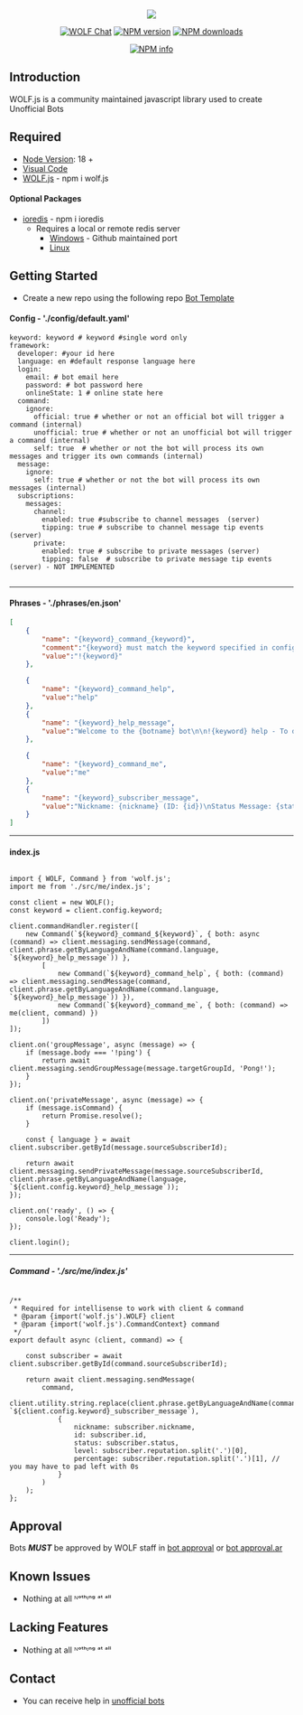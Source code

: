 <div align="center">
    <br />
    <p>
        <img src= https://i.imgur.com/Rrylen8.png/>
        <p>
            <a href="https://wolf.live/unofficial+bots"><img src="https://img.shields.io/badge/WOLF-Chat-blue" alt="WOLF Chat" /></a>
            <a href="https://www.npmjs.com/package/wolf.js"><img src="https://img.shields.io/npm/v/wolf.js.svg?maxAge=3600" alt="NPM version" /></a>
            <a href="https://www.npmjs.com/package/wolf.js"><img src="https://img.shields.io/npm/dt/wolf.js.svg?maxAge=3600" alt="NPM downloads" /></a>
        </p>
        <p>
            <a href="https://nodei.co/npm/wolf.js/"><img src="https://nodei.co/npm/wolf.js.png?downloads=true&stars=true" alt="NPM info" /></a>
        </p>
</div>

## Introduction

WOLF.js is a community maintained javascript library used to create Unofficial Bots

## Required

- [Node Version](https://nodejs.org/en/download/): 18 +
- [Visual Code](https://code.visualstudio.com/download)
- [WOLF.js](https://www.npmjs.com/package/wolf.js) - npm i wolf.js

#### Optional Packages

- [ioredis](https://www.npmjs.com/package/ioredis) - npm i ioredis
  - Requires a local or remote redis server
    - [Windows](https://github.com/tporadowski/redis/releases/tag/v5.0.10) - Github maintained port
    - [Linux](https://redis.io/download)

## Getting Started

- Create a new repo using the following repo [Bot Template](https://github.com/dawalters1/Bot-Template)

#### Config - './config/default.yaml'

```YML
keyword: keyword # keyword #single word only
framework:
  developer: #your id here
  language: en #default response language here
  login:
    email: # bot email here
    password: # bot password here
    onlineState: 1 # online state here
  command:
    ignore:
      official: true # whether or not an official bot will trigger a command (internal)
      unofficial: true # whether or not an unofficial bot will trigger a command (internal)
      self: true  # whether or not the bot will process its own messages and trigger its own commands (internal)
  message:
    ignore:
      self: true # whether or not the bot will process its own messages (internal)
  subscriptions:
    messages:
      channel:
        enabled: true #subscribe to channel messages  (server)
        tipping: true # subscribe to channel message tip events  (server)
      private:
        enabled: true # subscribe to private messages (server)
        tipping: false  # subscribe to private message tip events  (server) - NOT IMPLEMENTED


```

---
#### Phrases - './phrases/en.json'

```JSON
[
    {
        "name": "{keyword}_command_{keyword}",
        "comment":"{keyword} must match the keyword specified in config yaml",
        "value":"!{keyword}"
    },

    {
        "name": "{keyword}_command_help",
        "value":"help"
    },
    {
        "name": "{keyword}_help_message",
        "value":"Welcome to the {botname} bot\n\n!{keyword} help - To display this message\n!{keyword} me - Display basic information about your profile"
    },

    {
        "name": "{keyword}_command_me",
        "value":"me"
    },
    {
        "name": "{keyword}_subscriber_message",
        "value":"Nickname: {nickname} (ID: {id})\nStatus Message: {status}\nLevel: {level} ({percentage}% completed)"
    }
]
```
---
#### index.js
```JS

import { WOLF, Command } from 'wolf.js';
import me from './src/me/index.js';

const client = new WOLF();
const keyword = client.config.keyword;

client.commandHandler.register([
    new Command(`${keyword}_command_${keyword}`, { both: async (command) => client.messaging.sendMessage(command, client.phrase.getByLanguageAndName(command.language, `${keyword}_help_message`)) },
        [
            new Command(`${keyword}_command_help`, { both: (command) => client.messaging.sendMessage(command, client.phrase.getByLanguageAndName(command.language, `${keyword}_help_message`)) }),
            new Command(`${keyword}_command_me`, { both: (command) => me(client, command) })
        ])
]);

client.on('groupMessage', async (message) => {
    if (message.body === '!ping') {
        return await client.messaging.sendGroupMessage(message.targetGroupId, 'Pong!');
    }
});

client.on('privateMessage', async (message) => {
    if (message.isCommand) {
        return Promise.resolve();
    }

    const { language } = await client.subscriber.getById(message.sourceSubscriberId);

    return await client.messaging.sendPrivateMessage(message.sourceSubscriberId, client.phrase.getByLanguageAndName(language, `${client.config.keyword}_help_message`));
});

client.on('ready', () => {
    console.log('Ready');
});

client.login();

```
---
##### Command - './src/me/index.js'


```JS

/**
 * Required for intellisense to work with client & command
 * @param {import('wolf.js').WOLF} client
 * @param {import('wolf.js').CommandContext} command
 */
export default async (client, command) => {

    const subscriber = await client.subscriber.getById(command.sourceSubscriberId);

    return await client.messaging.sendMessage(
        command,
        client.utility.string.replace(client.phrase.getByLanguageAndName(command.language, `${client.config.keyword}_subscriber_message`),
            {
                nickname: subscriber.nickname,
                id: subscriber.id,
                status: subscriber.status,
                level: subscriber.reputation.split('.')[0],
                percentage: subscriber.reputation.split('.')[1], // you may have to pad left with 0s
            }
        )
    );
};

```
## Approval

Bots _**MUST**_ be approved by WOLF staff in [bot approval](http://wolflive.com/bot+approval?r=80280172) or [bot approval.ar](http://wolflive.com/bot+approval.ar?r=80280172)

## Known Issues

- Nothing at all ᴺᵒᵗʰᶦⁿᵍ ᵃᵗ ᵃˡˡ

## Lacking Features

- Nothing at all ᴺᵒᵗʰᶦⁿᵍ ᵃᵗ ᵃˡˡ

## Contact

- You can receive help in [unofficial bots](https://wolf.live/unofficial+bots)
